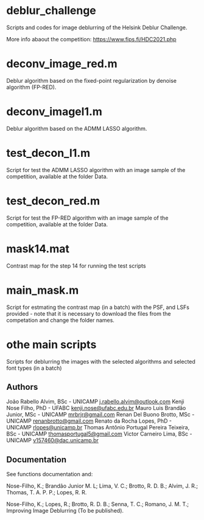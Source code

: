 # deblur_challenge

Scripts and codes for image deblurring of the Helsink Deblur Challenge.

More info abaout the competition: https://www.fips.fi/HDC2021.php

# deconv_image_red.m

Deblur algorithm based on the fixed-point regularization by denoise algorithm (FP-RED).

# deconv_imagel1.m

Deblur algorithm based on the ADMM LASSO algorithm.

# test_decon_l1.m

Script for test the ADMM LASSO algorithm with an image sample of the competition, available at the folder Data.

# test_decon_red.m

Script for test the FP-RED algorithm with an image sample of the competition, available at the folder Data.

# mask14.mat

Contrast map for the step 14 for running the test scripts

# main_mask.m

Script for estmating the contrast map (in a batch) with the PSF, and LSFs provided - note that it is necessary to download the files from the competation and change the folder names.

# othe main scripts

Scripts for deblurring the images with the selected algorithms and selected font types (in a batch)

## Authors

João Rabello Alvim, BSc - UNICAMP j.rabello.alvim@outlook.com
Kenji Nose Filho, PhD - UFABC kenji.nose@ufabc.edu.br
Mauro Luis Brandão Junior, MSc - UNICAMP mrbrjr@gmail.com
Renan Del Buono Brotto, MSc - UNICAMP renanbrotto@gmail.com
Renato da Rocha Lopes, PhD - UNICAMP rlopes@unicamp.br
Thomas Antônio Portugal Pereira Teixeira, BSc - UNICAMP thomasportugal5@gmail.com
Victor Carneiro Lima, BSc - UNICAMP v157460@dac.unicamp.br

## Documentation

See functions documentation and:

Nose-Filho, K.; Brandão Junior M. L; Lima, V. C.; Brotto, R. D. B.; Alvim, J. R.; Thomas, T. A. P. P.; Lopes, R. R.

Nose-Filho, K.; Lopes, R.; Brotto, R. D. B.; Senna, T. C.; Romano, J. M. T.; Improving Image Deblurring (To be published).
